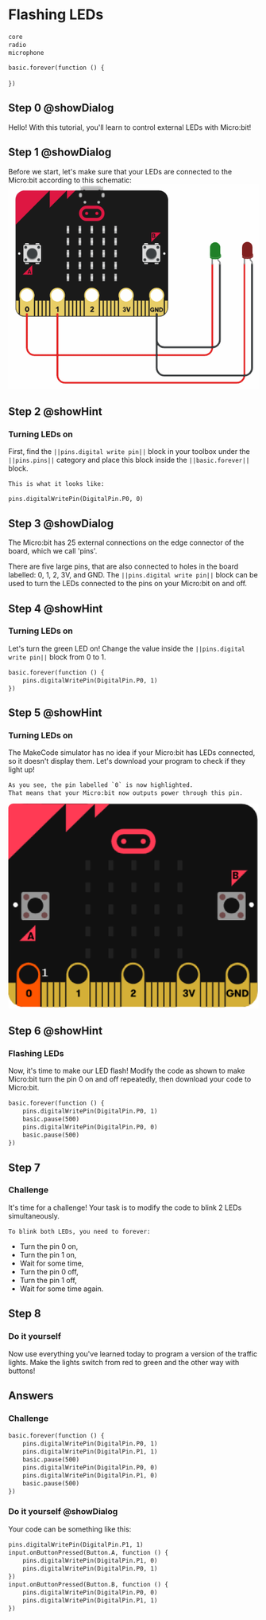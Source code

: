 # Flashing LEDs

```package
core
radio
microphone
```
```template
basic.forever(function () {
	
})
```

## Step 0 @showDialog
Hello! With this tutorial, you'll learn to control external LEDs with Micro:bit!

## Step 1 @showDialog
Before we start, let's make sure that your LEDs are connected to the Micro:bit according to this schematic:
![](https://raw.githubusercontent.com/CraftAndCode/mood-badge/master/mood%20badge%20schematic.gif)


## Step 2 @showHint
### Turning LEDs on
First, find the ``||pins.digital write pin||`` block in your toolbox under the ``||pins.pins||`` category and place this block inside the ``||basic.forever||`` block.
```hint
This is what it looks like:
```
```block
pins.digitalWritePin(DigitalPin.P0, 0)
```
## Step 3 @showDialog
The Micro:bit has 25 external connections on the edge connector of the board, which we call 'pins'.
  
There are five large pins, that are also connected to holes in the board labelled: 0, 1, 2, 3V, and GND. The ``||pins.digital write pin||`` block can be used to turn the LEDs connected to the pins on your Micro:bit on and off.

## Step 4 @showHint
### Turning LEDs on
Let's turn the green LED on! Change the value inside the ``||pins.digital write pin||`` block from 0 to 1.

```blocks
basic.forever(function () {
    pins.digitalWritePin(DigitalPin.P0, 1)
})
```

## Step 5 @showHint
### Turning LEDs on
The MakeCode simulator has no idea if your Micro:bit has LEDs connected, so it doesn't display them. Let's download your program to check if they light up!
```hint
As you see, the pin labelled `0` is now highlighted. 
That means that your Micro:bit now outputs power through this pin.
```
![](https://raw.githubusercontent.com/CraftAndCode/mood-badge/master/LED0.png)

## Step 6 @showHint
### Flashing LEDs
Now, it's time to make our LED flash! Modify the code as shown to make Micro:bit turn the pin 0 on and off repeatedly, then download your code to Micro:bit.
```blocks
basic.forever(function () {
    pins.digitalWritePin(DigitalPin.P0, 1)
    basic.pause(500)
    pins.digitalWritePin(DigitalPin.P0, 0)
    basic.pause(500)
})
```
## Step 7
### Challenge
It's time for a challenge! Your task is to modify the code to blink 2 LEDs simultaneously.
```hint
To blink both LEDs, you need to forever: 
```
* Turn the pin 0 on,
* Turn the pin 1 on,
* Wait for some time,
* Turn the pin 0 off,
* Turn the pin 1 off,
* Wait for some time again.

## Step 8
### Do it yourself
Now use everything you've learned today to program a version of the traffic lights. Make the lights switch from red to green and the other way with buttons!

## Answers
### Challenge
```blocks
basic.forever(function () {
    pins.digitalWritePin(DigitalPin.P0, 1)
    pins.digitalWritePin(DigitalPin.P1, 1)
    basic.pause(500)
    pins.digitalWritePin(DigitalPin.P0, 0)
    pins.digitalWritePin(DigitalPin.P1, 0)
    basic.pause(500)
})
```

### Do it yourself @showDialog
Your code can be something like this:
```blocks
pins.digitalWritePin(DigitalPin.P1, 1)
input.onButtonPressed(Button.A, function () {
    pins.digitalWritePin(DigitalPin.P1, 0)
    pins.digitalWritePin(DigitalPin.P0, 1)
})
input.onButtonPressed(Button.B, function () {
    pins.digitalWritePin(DigitalPin.P0, 0)
    pins.digitalWritePin(DigitalPin.P1, 1)
})
```

